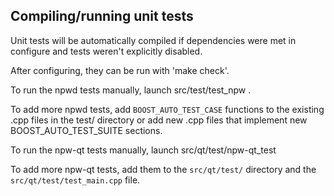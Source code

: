 Compiling/running unit tests
------------------------------------

Unit tests will be automatically compiled if dependencies were met in configure
and tests weren't explicitly disabled.

After configuring, they can be run with 'make check'.

To run the npwd tests manually, launch src/test/test_npw .

To add more npwd tests, add `BOOST_AUTO_TEST_CASE` functions to the existing
.cpp files in the test/ directory or add new .cpp files that
implement new BOOST_AUTO_TEST_SUITE sections.

To run the npw-qt tests manually, launch src/qt/test/npw-qt_test

To add more npw-qt tests, add them to the `src/qt/test/` directory and
the `src/qt/test/test_main.cpp` file.
